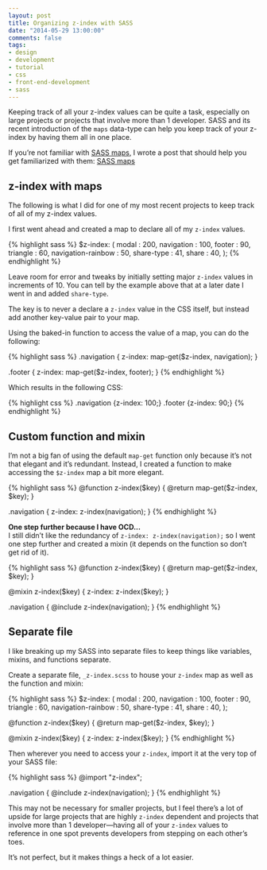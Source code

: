 ```yaml
---
layout: post
title: Organizing z-index with SASS
date: "2014-05-29 13:00:00"
comments: false
tags:
- design
- development
- tutorial
- css
- front-end-development
- sass
---
```


Keeping track of all your z-index values can be quite a task, especially on large projects or projects that involve more than 1 developer. SASS and its recent introduction of the `maps` data-type can help you keep track of your z-index by having them all in one place.

<!--more-->

If you’re not familiar with [SASS maps](/blog/sass-maps/), I wrote a post that should help you get familiarized with them: [SASS maps](/blog/sass-maps/)

## z-index with maps

The following is what I did for one of my most recent projects to keep track of all of my z-index values.

I first went ahead and created a map to declare all of my `z-index` values.

{% highlight sass %}
$z-index: (
  modal              : 200,
  navigation         : 100,
  footer             : 90,
  triangle           : 60,
  navigation-rainbow : 50,
  share-type         : 41,
  share              : 40,
);
{% endhighlight %}

Leave room for error and tweaks by initially setting major `z-index` values in increments of 10. You can tell by the example above that at a later date I went in and added `share-type`.

The key is to never a declare a `z-index` value in the CSS itself, but instead add another key-value pair to your map.

Using the baked-in function to access the value of a map, you can do the following:

{% highlight sass %}
.navigation {
  z-index: map-get($z-index, navigation);
}

.footer {
  z-index: map-get($z-index, footer);
}
{% endhighlight %}

Which results in the following CSS:

{% highlight css %}
.navigation {z-index: 100;}
.footer     {z-index: 90;}
{% endhighlight %}

## Custom function and mixin

I’m not a big fan of using the default `map-get` function only because it’s not that elegant and it’s redundant. Instead, I created a function to make accessing the `$z-index` map a bit more elegant.

{% highlight sass %}
@function z-index($key) {
  @return map-get($z-index, $key);
}

.navigation {
  z-index: z-index(navigation);
}
{% endhighlight %}

**One step further because I have OCD...**  
I still didn’t like the redundancy of `z-index: z-index(navigation);` so I went one step further and created a mixin (it depends on the function so don’t get rid of it).

{% highlight sass %}
@function z-index($key) {
  @return map-get($z-index, $key);
}

@mixin z-index($key) {
  z-index: z-index($key);
}

.navigation {
  @include z-index(navigation);
}
{% endhighlight %}

## Separate file

I like breaking up my SASS into separate files to keep things like variables, mixins, and functions separate.

Create a separate file, `_z-index.scss` to house your `z-index` map as well as the function and mixin:

{% highlight sass %}
$z-index: (
  modal              : 200,
  navigation         : 100,
  footer             : 90,
  triangle           : 60,
  navigation-rainbow : 50,
  share-type         : 41,
  share              : 40,
);

@function z-index($key) {
  @return map-get($z-index, $key);
}

@mixin z-index($key) {
  z-index: z-index($key);
}
{% endhighlight %}

Then wherever you need to access your `z-index`, import it at the very top of your SASS file:

{% highlight sass %}
@import "z-index";

.navigation {
  @include z-index(navigation);
}
{% endhighlight %}

This may not be necessary for smaller projects, but I feel there’s a lot of upside for large projects that are highly `z-index` dependent and projects that involve more than 1 developer&mdash;having all of your `z-index` values to reference in one spot prevents developers from stepping on each other’s toes.

It’s not perfect, but it makes things a heck of a lot easier.